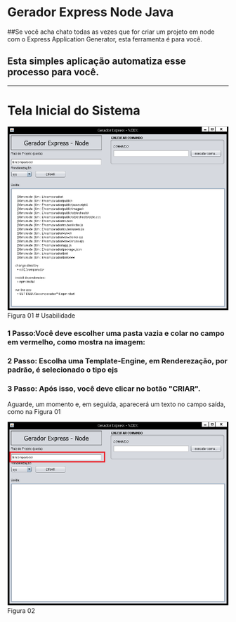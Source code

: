 # Gerador Express Node Java

##Se você acha chato todas as vezes que for criar um projeto em node com o Express Application Generator, esta ferramenta é para você.

## Esta simples aplicação automatiza esse processo para você.

<hr />

# Tela Inicial do Sistema

<img src="https://github.com/TaffarelXavier/gerador-express-node-java/blob/master/imagens/tela-inicial.png?raw=true" />
Figura 01
# Usabilidade

### 1 Passo:Você deve escolher uma pasta vazia e colar no campo em vermelho, como mostra na imagem:
### 2 Passo: Escolha uma Template-Engine, em Renderezação, por padrão, é selecionado o tipo ejs 
### 3 Passo: Após isso, você deve clicar no botão "CRIAR".
Aguarde, um momento e, em seguida, aparecerá um texto no campo saída, como na Figura 01

<img src="https://github.com/TaffarelXavier/gerador-express-node-java/raw/master/imagens/pasta.png?raw=true" />
Figura 02